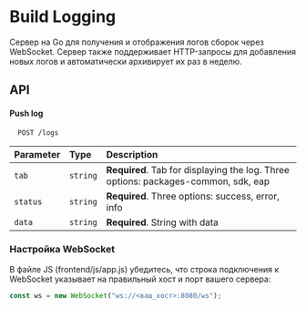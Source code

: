 # Build Logging
Cервер на Go для получения и отображения логов сборок через WebSocket. Сервер также поддерживает HTTP-запросы для добавления новых логов и автоматически архивирует их раз в неделю.

## API

#### Push log

```http
  POST /logs
```

| Parameter | Type     | Description                |
| :-------- | :------- | :------------------------- |
| `tab` | `string` | **Required**. Tab for displaying the log. Three options: packages-common, sdk, eap |
| `status` | `string` | **Required**. Three options: success, error, info |
| `data` | `string` | **Required**. String with data |

### Настройка WebSocket

В файле JS (frontend/js/app.js) убедитесь, что строка подключения к WebSocket указывает на правильный хост и порт вашего сервера:

```javascript
const ws = new WebSocket("ws://<ваш_хост>:8080/ws");